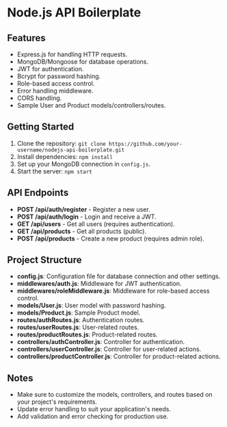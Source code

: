 # Node.js API Boilerplate

## Features

- Express.js for handling HTTP requests.
- MongoDB/Mongoose for database operations.
- JWT for authentication.
- Bcrypt for password hashing.
- Role-based access control.
- Error handling middleware.
- CORS handling.
- Sample User and Product models/controllers/routes.

## Getting Started

1. Clone the repository: `git clone https://github.com/your-username/nodejs-api-boilerplate.git`
2. Install dependencies: `npm install`
3. Set up your MongoDB connection in `config.js`.
4. Start the server: `npm start`

## API Endpoints

- **POST /api/auth/register** - Register a new user.
- **POST /api/auth/login** - Login and receive a JWT.
- **GET /api/users** - Get all users (requires authentication).
- **GET /api/products** - Get all products (public).
- **POST /api/products** - Create a new product (requires admin role).

## Project Structure

- **config.js**: Configuration file for database connection and other settings.
- **middlewares/auth.js**: Middleware for JWT authentication.
- **middlewares/roleMiddleware.js**: Middleware for role-based access control.
- **models/User.js**: User model with password hashing.
- **models/Product.js**: Sample Product model.
- **routes/authRoutes.js**: Authentication routes.
- **routes/userRoutes.js**: User-related routes.
- **routes/productRoutes.js**: Product-related routes.
- **controllers/authController.js**: Controller for authentication.
- **controllers/userController.js**: Controller for user-related actions.
- **controllers/productController.js**: Controller for product-related actions.

## Notes

- Make sure to customize the models, controllers, and routes based on your project's requirements.
- Update error handling to suit your application's needs.
- Add validation and error checking for production use.
